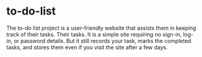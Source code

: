 # to-do-list
The to-do list project is a user-friendly website that assists them in keeping track of their tasks. Their tasks. It is a simple site requiring no sign-in, log-in, or password details. But it still records your task, marks the completed tasks, and stores them even if you visit the site after a few days.
